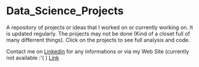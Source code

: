 # Data_Science_Projects
A repository of projects or ideas that I worked on or currently working on. It is updated regularly. The projects may not be done (Kind of a closet full of many differrent things). Click on the projects to see full analysis and code.

Contact me on [Linkedin](https://www.linkedin.com/in/achille-raffin/?locale=en_US) for any informations or via my Web Site (currently not available :'( ) [Link](https://www.achille.RAFFIN-MARCHETTI.com) 



